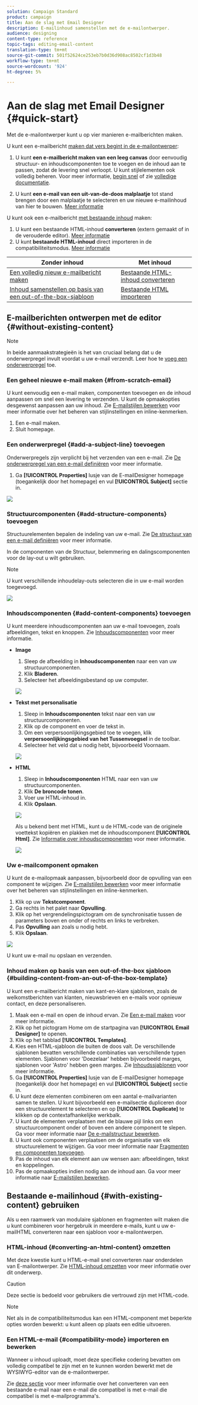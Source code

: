 ```yaml
---
solution: Campaign Standard
product: campaign
title: Aan de slag met Email Designer
description: E-mailinhoud samenstellen met de e-mailontwerper.
audience: designing
content-type: reference
topic-tags: editing-email-content
translation-type: tm+mt
source-git-commit: 501f52624ce253eb7b0d36d908ac8502cf1d3b48
workflow-type: tm+mt
source-wordcount: '924'
ht-degree: 5%

---
```


# Aan de slag met Email Designer {#quick-start}

Met de e-mailontwerper kunt u op vier manieren e-mailberichten maken.

U kunt een e-mailbericht [maken dat vers begint in de e-mailontwerper](#without-existing-content):

1. U kunt **een e-mailbericht maken van een leeg canvas** door eenvoudig structuur- en inhoudscomponenten toe te voegen en de inhoud aan te passen, zodat de levering snel verloopt. U kunt stijlelementen ook volledig beheren. Voor meer informatie, [begin snel](#from-scratch-email) of zie [volledige documentatie](../../designing/using/designing-from-scratch.md#designing-an-email-content-from-scratch).

1. U kunt **een e-mail van een uit-van-de-doos malplaatje** tot stand brengen door een malplaatje te selecteren en uw nieuwe e-mailinhoud van hier te bouwen. [Meer informatie](#building-content-from-an-out-of-the-box-template)

U kunt ook een e-mailbericht [met bestaande inhoud](#with-existing-content) maken:

1. U kunt een bestaande HTML-inhoud **converteren** (extern gemaakt of in de verouderde editor). [Meer informatie](#converting-an-html-content)
1. U kunt **bestaande HTML-inhoud** direct importeren in de compatibiliteitsmodus. [Meer informatie](#compatibility-mode)

| Zonder inhoud | Met inhoud |
|---|---|
| [Een volledig nieuw e-mailbericht maken](#from-scratch-email) | [Bestaande HTML-inhoud converteren](#converting-an-html-content) |
| [Inhoud samenstellen op basis van een out-of-the-box-sjabloon](#building-content-from-an-out-of-the-box-template) | [Bestaande HTML importeren](#compatibility-mode) |

## E-mailberichten ontwerpen met de editor {#without-existing-content}

>[!NOTE]
>
>In beide aanmaakstrategieën is het van cruciaal belang dat u de onderwerpregel invult voordat u uw e-mail verzendt. Leer hoe te [voeg een onderwerpregel](#add-a-subject-line) toe.

### Een geheel nieuwe e-mail maken {#from-scratch-email}

U kunt eenvoudig een e-mail maken, componenten toevoegen en de inhoud aanpassen om snel een levering te verzenden. U kunt de opmaakopties desgewenst aanpassen aan uw inhoud. Zie [E-mailstijlen bewerken](../../designing/using/styles.md) voor meer informatie over het beheren van stijlinstellingen en inline-kenmerken.

1. Een e-mail maken.
1. Sluit homepage.

### Een onderwerpregel {#add-a-subject-line} toevoegen

Onderwerpregels zijn verplicht bij het verzenden van een e-mail. Zie [De onderwerpregel van een e-mail definiëren](../../designing/using/subject-line.md) voor meer informatie.

1. Ga **[!UICONTROL Properties]** lusje van de E-mailDesigner homepage (toegankelijk door het homepage) en vul **[!UICONTROL Subject]** sectie in.

![](assets/subject-line-quick-start.png)

### Structuurcomponenten {#add-structure-components} toevoegen

Structuurelementen bepalen de indeling van uw e-mail. Zie [De structuur van een e-mail definiëren](../../designing/using/designing-from-scratch.md#defining-the-email-structure) voor meer informatie.

In de componenten van de Structuur, belemmering en dalingscomponenten voor de lay-out u wilt gebruiken.

>[!NOTE]
>
>U kunt verschillende inhoudelay-outs selecteren die in uw e-mail worden toegevoegd.

![](assets/structure-components-quick-start.png)

### Inhoudscomponenten {#add-content-components} toevoegen

U kunt meerdere inhoudscomponenten aan uw e-mail toevoegen, zoals afbeeldingen, tekst en knoppen. Zie [Inhoudscomponenten](../../designing/using/designing-from-scratch.md#about-content-components) voor meer informatie.

* **Image**

   1. Sleep de afbeelding in **Inhoudscomponenten** naar een van uw structuurcomponenten.
   1. Klik **Bladeren**.
   1. Selecteer het afbeeldingsbestand op uw computer.

   ![](assets/browse-image-quick-start.png)

* **Tekst met personalisatie**

   1. Sleep in **Inhoudscomponenten** tekst naar een van uw structuurcomponenten.
   1. Klik op de component en voer de tekst in.
   1. Om een verpersoonlijkingsgebied toe te voegen, klik **verpersoonlijkingsgebied van het Tussenvoegsel** in de toolbar.
   1. Selecteer het veld dat u nodig hebt, bijvoorbeeld Voornaam.

   ![](assets/edit-text-quick-start.png)

* **HTML**

   1. Sleep in **Inhoudscomponenten** HTML naar een van uw structuurcomponenten.
   1. Klik **De broncode tonen**.
   1. Voer uw HTML-inhoud in.
   1. Klik **Opslaan**.

   ![](assets/html-component-source-code.png)

   Als u bekend bent met HTML, kunt u de HTML-code van de originele voettekst kopiëren en plakken met de inhoudscomponent **[!UICONTROL Html]**. Zie [Informatie over inhoudscomponenten](../../designing/using/designing-from-scratch.md#about-content-components) voor meer informatie.

   ![](assets/des_loading_compatible_fragment_9.png)

### Uw e-mailcomponent opmaken

U kunt de e-mailopmaak aanpassen, bijvoorbeeld door de opvulling van een component te wijzigen. Zie [E-mailstijlen bewerken](../../designing/using/styles.md) voor meer informatie over het beheren van stijlinstellingen en inline-kenmerken.

1. Klik op uw **Tekstcomponent**.
1. Ga rechts in het palet naar **Opvulling**.
1. Klik op het vergrendelingspictogram om de synchronisatie tussen de parameters boven en onder of rechts en links te verbreken.
1. Pas **Opvulling** aan zoals u nodig hebt.
1. Klik **Opslaan**.

![](assets/padding-quick-start.png)

U kunt uw e-mail nu opslaan en verzenden.

### Inhoud maken op basis van een out-of-the-box sjabloon {#building-content-from-an-out-of-the-box-template}

U kunt een e-mailbericht maken van kant-en-klare sjablonen, zoals de welkomstberichten van klanten, nieuwsbrieven en e-mails voor opnieuw contact, en deze personaliseren.

1. Maak een e-mail en open de inhoud ervan. Zie [Een e-mail maken](../../channels/using/creating-an-email.md) voor meer informatie.
1. Klik op het pictogram Home om de startpagina van **[!UICONTROL Email Designer]** te openen.
1. Klik op het tabblad **[!UICONTROL Templates]**.
1. Kies een HTML-sjabloon die buiten de doos valt.
De verschillende sjablonen bevatten verschillende combinaties van verschillende typen elementen. Sjablonen voor &#39;Doezelaar&#39; hebben bijvoorbeeld marges, sjablonen voor &#39;Astro&#39; hebben geen marges. Zie [Inhoudssjablonen](../../designing/using/using-reusable-content.md#content-templates) voor meer informatie.
1. Ga **[!UICONTROL Properties]** lusje van de E-mailDesigner homepage (toegankelijk door het homepage) en vul **[!UICONTROL Subject]** sectie in.
1. U kunt deze elementen combineren om een aantal e-mailvarianten samen te stellen. U kunt bijvoorbeeld een e-mailsectie dupliceren door een structuurelement te selecteren en op **[!UICONTROL Duplicate]** te klikken op de contextafhankelijke werkbalk.
1. U kunt de elementen verplaatsen met de blauwe pijl links om een structuurcomponent onder of boven een andere component te slepen. Ga voor meer informatie naar [De e-mailstructuur bewerken](../../designing/using/designing-from-scratch.md#defining-the-email-structure).
1. U kunt ook componenten verplaatsen om de organisatie van elk structuurelement te wijzigen. Ga voor meer informatie naar [Fragmenten en componenten toevoegen](../../designing/using/designing-from-scratch.md#defining-the-email-structure).
1. Pas de inhoud van elk element aan uw wensen aan: afbeeldingen, tekst en koppelingen.
1. Pas de opmaakopties indien nodig aan de inhoud aan. Ga voor meer informatie naar [E-mailstijlen bewerken](../../designing/using/styles.md).

## Bestaande e-mailinhoud {#with-existing-content} gebruiken

Als u een raamwerk van modulaire sjablonen en fragmenten wilt maken die u kunt combineren voor hergebruik in meerdere e-mails, kunt u uw e-mailHTML converteren naar een sjabloon voor e-mailontwerpen.

### HTML-inhoud {#converting-an-html-content} omzetten

Met deze kwestie kunt u HTML-e-mail snel converteren naar onderdelen van E-mailontwerper. Zie [HTML-inhoud omzetten](../../designing/using/using-existing-content.md#converting-an-html-content) voor meer informatie over dit onderwerp.

>[!CAUTION]
>
>Deze sectie is bedoeld voor gebruikers die vertrouwd zijn met HTML-code.

>[!NOTE]
>
>Net als in de compatibiliteitsmodus kan een HTML-component met beperkte opties worden bewerkt: u kunt alleen op plaats een editie uitvoeren.


### Een HTML-e-mail {#compatibility-mode} importeren en bewerken

Wanneer u inhoud uploadt, moet deze specifieke codering bevatten om volledig compatibel te zijn met en te kunnen worden bewerkt met de WYSIWYG-editor van de e-mailontwerper.

Zie [deze sectie](../../designing/using/using-existing-content.md#compatibility-mode) voor meer informatie over het converteren van een bestaande e-mail naar een e-mail die compatibel is met e-mail die compatibel is met e-mailprogramma&#39;s.
